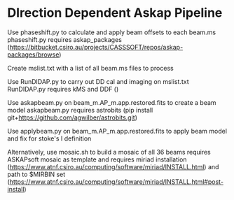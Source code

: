 # DIrection Dependent Askap Pipeline

Use phaseshift.py to calculate and apply beam offsets to each beam.ms 
	phaseshift.py requires askap_packages (https://bitbucket.csiro.au/projects/CASSSOFT/repos/askap-packages/browse)

Create mslist.txt with a list of all beam.ms files to process

Use RunDIDAP.py to carry out DD cal and imaging on mslist.txt
	RunDIDAP.py requires kMS and DDF ()

Use askapbeam.py on beam_m.AP_m.app.restored.fits to create a beam model
	askapbeam.py requires astrobits (pip install git+https://github.com/agwilber/astrobits.git)

Use applybeam.py on beam_m.AP_m.app.restored.fits to apply beam model and fix for stoke's I definition

Alternatively, use mosaic.sh to build a mosaic of all 36 beams
requires ASKAPsoft mosaic as template and requires miriad installation (https://www.atnf.csiro.au/computing/software/miriad/INSTALL.html) and path to $MIRBIN set (https://www.atnf.csiro.au/computing/software/miriad/INSTALL.html#post-install)
  
